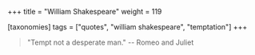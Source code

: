 +++
title = "William Shakespeare"
weight = 119

[taxonomies]
tags = ["quotes", "william shakespeare", "temptation"]
+++

> "Tempt not a desperate man."
-- Romeo and Juliet
